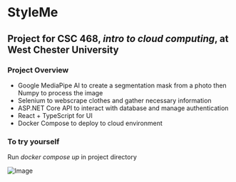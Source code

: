 # **StyleMe**

## Project for CSC 468, *intro to cloud computing*, at West Chester University

### Project Overview 
- Google MediaPipe AI to create a segmentation mask from a photo then Numpy to process the image
- Selenium to webscrape clothes and gather necessary information
- ASP.NET Core API to interact with database and manage authentication
- React + TypeScript for UI
- Docker Compose to deploy to cloud environment

### To try yourself
Run *docker compose up* in project directory

![Image](https://github.com/user-attachments/assets/0f263ade-41a7-441a-a0cf-9881d85190f3)
